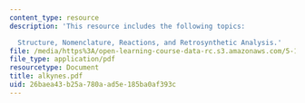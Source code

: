 ```yaml
---
content_type: resource
description: 'This resource includes the following topics:

  Structure, Nomenclature, Reactions, and Retrosynthetic Analysis.'
file: /media/https%3A/open-learning-course-data-rc.s3.amazonaws.com/5-12-organic-chemistry-i-spring-2005/26baea43b25a780aad5e185ba0af393c_alkynes.pdf
file_type: application/pdf
resourcetype: Document
title: alkynes.pdf
uid: 26baea43-b25a-780a-ad5e-185ba0af393c
---
```

